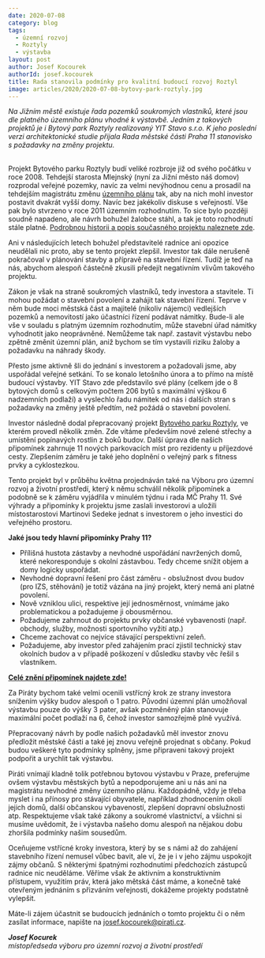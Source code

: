 ```yaml
---
date: 2020-07-08
category: blog
tags: 
  - územní rozvoj
  - Roztyly
  - výstavba
layout: post
author: Josef Kocourek
authorId: josef.kocourek
title: Rada stanovila podmínky pro kvalitní budoucí rozvoj Roztyl
image: articles/2020/2020-07-08-bytovy-park-roztyly.jpg
---
```


*Na Jižním městě existuje řada pozemků soukromých vlastníků, které jsou dle platného územního plánu vhodné k výstavbě. Jedním z takových projektů je i Bytový park Roztyly realizovaný YIT Stavo s.r.o. K jeho poslední verzi architektonické studie přijala Rada městské části Praha 11 stanovisko s požadavky na změny projektu.*
<br>
<br>

Projekt Bytového parku Roztyly budí veliké rozbroje již od svého počátku v roce 2008. Tehdejší starosta Mlejnský (nyní za Jižní město náš domov) rozprodal veřejné pozemky, navíc za velmi nevýhodnou cenu a prosadil na tehdejším magistrátu změnu [územního plánu](https://app.iprpraha.cz/apl/app/vykresyUP/) tak, aby na nich mohl investor postavit dvakrát vyšší domy. Navíc bez jakékoliv diskuse s veřejností. Vše pak bylo stvrzeno v roce 2011 územním rozhodnutím. To sice bylo později soudně napadeno, ale návrh bohužel žalobce stáhl, a tak je toto rozhodnutí stále platné. [Podrobnou historii a popis současného projektu naleznete zde](https://www.praha11.cz/cs/mestska-cast/uzemni-rozvoj-a-regenerace/zamery-na-jiznim-meste/16-bytovy-park-roztyly.html).

Ani v následujících letech bohužel představitelé radnice ani opozice neudělali nic proto, aby se tento projekt zlepšil. Investor tak dále nerušeně pokračoval v plánování stavby a přípravě na stavební řízení. Tudíž je teď na nás, abychom alespoň částečně zkusili předejít negativním vlivům takového projektu. 

Zákon je však na straně soukromých vlastníků, tedy investora a stavitele. Ti mohou požádat o stavební povolení a zahájit tak stavební řízení. Teprve v něm bude moci městská část a majitelé (nikoliv nájemci) vedlejších pozemků a nemovitostí jako účastníci řízení podávat námitky. Bude-li ale vše v souladu s platným územním rozhodnutím, může stavební úřad námitky vyhodnotit jako neoprávněné. Nemůžeme tak např. zastavit výstavbu nebo zpětně změnit územní plán, aniž bychom se tím vystavili riziku žaloby a požadavku na náhrady škody.

Přesto jsme aktivně šli do jednání s investorem a požadovali jsme, aby uspořádal veřejné setkání. To se konalo letošního února a to přímo na místě budoucí výstavby. YIT Stavo zde představilo své plány (celkem jde o 8 bytových domů s celkovým počtem 206 bytů s maximální výškou 6 nadzemních podlaží) a vyslechlo řadu námitek od nás i dalších stran s požadavky na změny ještě předtím, než požádá o stavební povolení.

Investor následně dodal přepracovaný projekt [Bytového parku Roztyly](https://www.praha11.cz/filemanager/files/31175.pdf?fbclid=IwAR1Y5wmxPL5n6hUrlDbDj9BekSxshu9mR95XgIC3lEQytL0oJTZXtBp6uTs), ve kterém provedl několik změn. Zde vítáme především nové zelené střechy a umístění popínavých rostlin z boků budov. Další úprava dle našich připomínek zahrnuje 11 nových parkovacích míst pro rezidenty u příjezdové cesty. Zlepšením záměru je také jeho doplnění o veřejný park s fitness prvky a cyklostezkou.

Tento projekt byl v průběhu května projednáván také na Výboru pro územní rozvoj a životní prostředí, který k němu schválil několik připomínek a podobně se k záměru vyjádřila v minulém týdnu i rada MČ Prahy 11. Své výhrady a připomínky k projektu jsme zaslali investorovi a uložili místostarostovi Martinovi Sedeke jednat s investorem o jeho investici do veřejného prostoru.

**Jaké jsou tedy hlavní připomínky Prahy 11?**

- Přílišná hustota zástavby a nevhodné uspořádání navržených domů, které nekoresponduje s okolní zástavbou. Tedy chceme snížit objem a domy logicky uspořádat.
- Nevhodné dopravní řešení pro část záměru - obslužnost dvou budov (pro IZS, stěhování) je totiž vázána na jiný projekt, který nemá ani platné povolení.
- Nově vzniklou ulici, respektive její jednosměrnost, vnímáme jako problematickou a požadujeme ji obousměrnou.
- Požadujeme zahrnout do projektu prvky občanské vybavenosti (např. obchody, služby, možnosti sportovního vyžití atp.)
- Chceme zachovat co nejvíce stávající perspektivní zeleň.
- Požadujeme, aby investor před zahájením prací zjistil technický stav okolních budov a v případě poškození v důsledku stavby věc řešil s vlastníkem.

**[Celé znění připomínek najdete zde!](https://www.praha11.cz/filemanager/files/32474.pdf)**

Za Piráty bychom také velmi ocenili vstřícný krok ze strany investora snížením výšky budov alespoň o 1 patro. Původní územní plán umožňoval výstavbu pouze do výšky 3 pater, avšak pozměněný plán stanovuje maximální počet podlaží na 6, čehož investor samozřejmě plně využívá.

Přepracovaný návrh by podle našich požadavků měl investor znovu předložit městské části a také jej znovu veřejně projednat s občany. Pokud budou veškeré tyto podmínky splněny, jsme připraveni takový projekt podpořit a urychlit tak výstavbu.

Piráti vnímají kladně tolik potřebnou bytovou výstavbu v Praze, preferujme ovšem výstavbu městských bytů a nepodporujeme ani u nás ani na magistrátu nevhodné změny územního plánu. Každopádně, vždy je třeba myslet i na přínosy pro stávající obyvatele, například zhodnocením okolí jejich domů, další občanskou vybaveností, zlepšení dopravní obslužnosti atp. Respektujeme však také zákony a soukromé vlastnictví, a všichni si musíme uvědomit, že i výstavba našeho domu alespoň na nějakou dobu zhoršila podmínky našim sousedům. 

Oceňujeme vstřícné kroky investora, který by se s námi až do zahájení stavebního řízení nemusel vůbec bavit, ale ví, že je i v jeho zájmu uspokojit zájmy občanů. S některými špatnými rozhodnutími předchozích zástupců radnice nic neuděláme. Věříme však že aktivním a konstruktivním přístupem, využitím práv, která jako mětská část máme, a konečně také otevřeným jednáním s přizváním veřejnosti, dokážeme projekty podstatně vylepšit. 

Máte-li zájem účastnit se budoucích jednáních o tomto projektu či o něm zasílat informace, napište na <josef.kocourek@pirati.cz>.


***Josef Kocurek***<br>
*místopředseda výboru pro územní rozvoj a životní prostředí*
